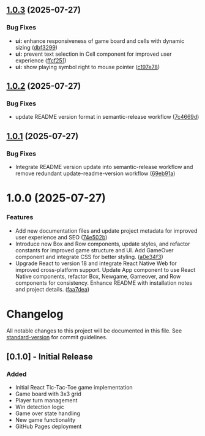 ## [1.0.3](https://github.com/jger/triliza/compare/v1.0.2...v1.0.3) (2025-07-27)


### Bug Fixes

* **ui:** enhance responsiveness of game board and cells with dynamic sizing ([dbf3299](https://github.com/jger/triliza/commit/dbf329990e03f39e29fd05c6d8ab6f8be246664c))
* **ui:** prevent text selection in Cell component for improved user experience ([ffcf251](https://github.com/jger/triliza/commit/ffcf251661cec5fdca4c2334a1e3195a6eeaf199))
* **ui:** show playing symbol right to mouse pointer ([c197e78](https://github.com/jger/triliza/commit/c197e788c5d5f464f80be145128a652f924a350a))

## [1.0.2](https://github.com/jger/triliza/compare/v1.0.1...v1.0.2) (2025-07-27)


### Bug Fixes

* update README version format in semantic-release workflow ([7c4669d](https://github.com/jger/triliza/commit/7c4669df7356465e676b55337bca3006a8f5012d))

## [1.0.1](https://github.com/jger/triliza/compare/v1.0.0...v1.0.1) (2025-07-27)


### Bug Fixes

* Integrate README version update into semantic-release workflow and remove redundant update-readme-version workflow ([69eb91a](https://github.com/jger/triliza/commit/69eb91a25bacd6cc16e2f630b86557b16b792294))

# 1.0.0 (2025-07-27)


### Features

* Add new documentation files and update project metadata for improved user experience and SEO ([74e502b](https://github.com/jger/triliza/commit/74e502bdcd64c414c0fa596593ab6384236f99db))
* Introduce new Box and Row components, update styles, and refactor constants for improved game structure and UI. Add GameOver component and integrate CSS for better styling. ([a0e34f3](https://github.com/jger/triliza/commit/a0e34f37ff8074e5fb4e7d703b7bc6f688e45de2))
* Upgrade React to version 18 and integrate React Native Web for improved cross-platform support. Update App component to use React Native components, refactor Box, Newgame, Gameover, and Row components for consistency. Enhance README with installation notes and project details. ([faa7dea](https://github.com/jger/triliza/commit/faa7deaec874228065592752f7f467b42c0655b0))

# Changelog

All notable changes to this project will be documented in this file. See [standard-version](https://github.com/conventional-changelog/standard-version) for commit guidelines.

## [0.1.0] - Initial Release

### Added
- Initial React Tic-Tac-Toe game implementation
- Game board with 3x3 grid
- Player turn management
- Win detection logic
- Game over state handling
- New game functionality
- GitHub Pages deployment
